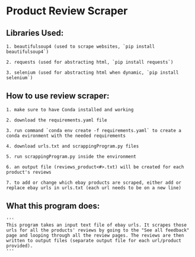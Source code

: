 # Product Review Scraper

## Libraries Used:

    1. beautifulsoup4 (used to scrape websites, `pip install beautifulsoup4`)

    2. requests (used for abstracting html, `pip install requests`)

    3. selenium (used for abstracting html when dynamic, `pip install selenium`)


## How to use review scraper:

    1. make sure to have Conda installed and working

    2. download the requirements.yaml file

    3. run command `conda env create -f requirements.yaml` to create a conda evironment with the needed requirements

    4. download urls.txt and scrappingProgram.py files

    5. run scrappingProgram.py inside the environment

    6. an output file (reviews_product<#>.txt) will be created for each product's reviews

    7. to add or change which ebay products are scraped, either add or replace ebay urls in urls.txt (each url needs to be on a new line)


## What this program does:

    ''' 
    This program takes an input text file of ebay urls. It scrapes those urls for all the products' reviews by going to the "See all feedback" page and looping through all the review pages. The reviews are then written to output files (separate output file for each url/product provided).
    '''